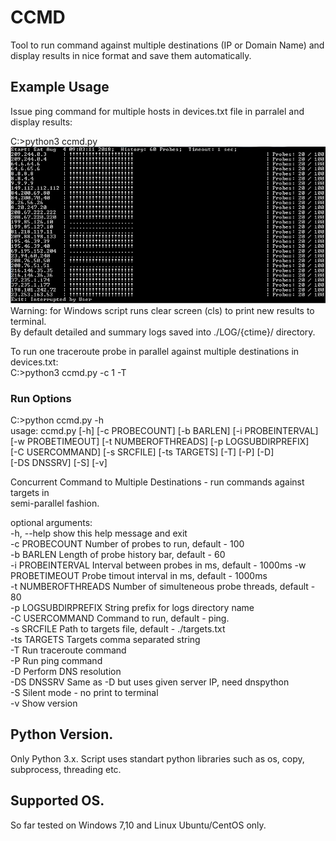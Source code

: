 # CCMD
Tool to run command against multiple destinations (IP or Domain Name) and display results in nice format and save them automatically. 

## Example Usage
Issue ping command for multiple hosts in devices.txt file in parralel and display results:

C:\>python3 ccmd.py
<img src="winExample.jpg">  
Warning: for Windows script runs clear screen (cls) to print new results to terminal.  
By default detailed and summary logs saved into ./LOG/{ctime}/ directory.  

To run one traceroute probe in parallel against multiple destinations in devices.txt:  
C:\>python3 ccmd.py -c 1 -T

### Run Options
C:\>python ccmd.py -h  
usage: ccmd.py [-h] [-c PROBECOUNT] [-b BARLEN] [-i PROBEINTERVAL]  
               [-w PROBETIMEOUT] [-t NUMBEROFTHREADS] [-p LOGSUBDIRPREFIX]  
               [-C USERCOMMAND] [-s SRCFILE] [-ts TARGETS] [-T] [-P] [-D]  
               [-DS DNSSRV] [-S] [-v]  
  
Concurrent Command to Multiple Destinations - run commands against targets in  
semi-parallel fashion.  
  
optional arguments:  
  -h, --help          show this help message and exit  
  -c PROBECOUNT       Number of probes to run, default - 100  
  -b BARLEN           Length of probe history bar, default - 60  
  -i PROBEINTERVAL    Interval between probes in ms, default - 1000ms 
  -w PROBETIMEOUT     Probe timout interval in ms, default - 1000ms  
  -t NUMBEROFTHREADS  Number of simulteneous probe threads, default - 80  
  -p LOGSUBDIRPREFIX  String prefix for logs directory name  
  -C USERCOMMAND      Command to run, default - ping.  
  -s SRCFILE          Path to targets file, default - ./targets.txt  
  -ts TARGETS         Targets comma separated string  
  -T                  Run traceroute command  
  -P                  Run ping command  
  -D                  Perform DNS resolution  
  -DS DNSSRV          Same as -D but uses given server IP, need dnspython  
  -S                  Silent mode - no print to terminal  
  -v                  Show version  
  
## Python Version.
Only Python 3.x. Script uses standart python libraries such as os, copy, subprocess, threading etc.

## Supported OS.
So far tested on Windows 7,10 and Linux Ubuntu/CentOS only.
